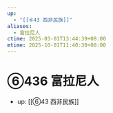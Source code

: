 ```yaml
---
up:
  - "[[⑥43 西非民族]]"
aliases:
  - 富拉尼人
ctime: 2025-03-01T13:44:39+08:00
mtime: 2025-10-01T11:40:30+08:00
---
```


# ⑥436 富拉尼人

- up: [[⑥43 西非民族]]
